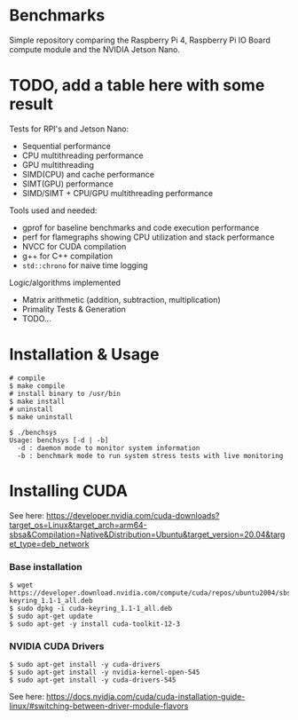 # Benchmarks
Simple repository comparing the Raspberry Pi 4, Raspberry Pi IO Board compute module
and the NVIDIA Jetson Nano.

# TODO, add a table here with some result


Tests for RPI's and Jetson Nano:
* Sequential performance 
* CPU multithreading performance
* GPU multithreading
* SIMD(CPU) and cache performance
* SIMT(GPU) performance
* SIMD/SIMT + CPU/GPU multithreading performance

Tools used and needed:
* gprof for baseline benchmarks and code execution performance
* perf for flamegraphs showing CPU utilization and stack performance
* NVCC for CUDA compilation
* g++ for C++ compilation
* `std::chrono` for naive time logging

Logic/algorithms implemented
* Matrix arithmetic (addition, subtraction, multiplication)
* Primality Tests & Generation
* TODO...

# Installation & Usage
```
# compile
$ make compile
# install binary to /usr/bin
$ make install
# uninstall
$ make uninstall
```

```
$ ./benchsys 
Usage: benchsys [-d | -b]
  -d : daemon mode to monitor system information
  -b : benchmark mode to run system stress tests with live monitoring
```

# Installing CUDA

See here: https://developer.nvidia.com/cuda-downloads?target_os=Linux&target_arch=arm64-sbsa&Compilation=Native&Distribution=Ubuntu&target_version=20.04&target_type=deb_network

### Base installation
```
$ wget https://developer.download.nvidia.com/compute/cuda/repos/ubuntu2004/sbsa/cuda-keyring_1.1-1_all.deb
$ sudo dpkg -i cuda-keyring_1.1-1_all.deb
$ sudo apt-get update
$ sudo apt-get -y install cuda-toolkit-12-3
```

### NVIDIA CUDA Drivers
```
$ sudo apt-get install -y cuda-drivers
$ sudo apt-get install -y nvidia-kernel-open-545
$ sudo apt-get install -y cuda-drivers-545
```
See here: https://docs.nvidia.com/cuda/cuda-installation-guide-linux/#switching-between-driver-module-flavors
